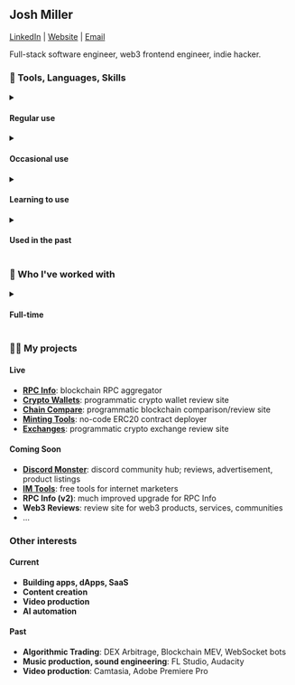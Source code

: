 <h2>Josh Miller</h2> 

[LinkedIn](https://linkedin.com/in/truemiller) | [Website](https://truemiller.com) | [Email](mailto://josh@truemiller.com)

Full-stack software engineer, web3 frontend engineer, indie hacker.


<h3>🧰 Tools, Languages, Skills</h3>

<details>
 <summary><h4>Regular use</h4></summary>
 
- **Frontend**: NextJS (page and app router, SSR, SSG), React
- **State management**: Context API, React Query
- **Styling**: Tailwind, SASS, Styled Components
- **Component libraries**: ShadCN, Antd
- **Validation**: Zod
- **Web3 libraries**: Viem, Wagmi, Ethers.js
- **Backend**: NextJS (server actions or API routing), Node
- **ORM**: Prisma
- **Databases**: Postgres (or any SQL-based relational database)
- **CI**: Github Actions
- **Cloud**: Cloudflare, Hetzner, Vercel, AWS
- **Containers**: Docker, Docker Compose, Coolify
- **Analytics**: Google Analytics, Google Search Console, Google Tag Manager
- **SEO**: Ahrefs, Semrush, Screaming Frog, Lighthouse, JSON-LD Schema
- **Testing**: Jest
- **EVM Chain Forking**: Tenderly, Hardhat
- **AI**: ChatGPT, Github Copilot, Claude
- **OS**: Windows, Ubuntu, Debian, MacOS
- **Desktop apps**: Electron
- **Version control**: Git, Github
- **Graph**: GraphQL, The Graph
  
</details>
<details>
 <summary><h4>Occasional use</h4></summary>
 
- **Redis**: Redis.io, KV
- **Serverless**: Serverless Framework and CLI, Lambda, Digital Ocean Functions
- **AWS**: S3, EC2, Route53, CloudFront, ECS, SES, RDS
- **GCP**: Cloud Run, Cloud Build
- **Smart Contract Development**: Solidity, Hardhat, Mocha, Chai
- **Styling**: Styled Components, LESS
- **Animation**: React Spring, Framer Motion
- **AI**: OpenAI API, Anthropic API, AWS Bedrock
- **CMS**: Directus
- **API testing**: Postman
- **WebSockets**: node:ws, socket.io
- **Payments**: Paypal SDK, Paypal API
- **Automation**: Zapier, IFTTT
- **Node Providers**: QuickNode, Alchemy
- **React State Management**: Jotai, Zustand
   
</details>
<details>
 <summary><h4>Learning to use</h4></summary>
 
- **AI**: Function calling, RAG
- **State management**: Redux
- Bun, Hono
  
</details>
<details>
 <summary><h4>Used in the past</h4></summary> 
 
- **PHP**: Laravel, Web3p
- **Python**: Backtesting.py, Pandas, Numpy, web3.py, Flask
- **Javascript**: Vue, Angular.js (v1), Material UI, Bootstrap React
- **C#**: ASP.net, Unity
- **TradingView**: Pinescript
- **Kali**: Metasploit, ExploitDB, Nmap, Nikto, Burp, John, Hashcat, SQLMap, WPScan, Dirb, Mimikats, Bloodhound
- **CTF**: TryHackMe, HackTheBox
- **Blogging**: Wordpress
- **BI**: PowerBI, QlikSense, Tableau, Alteryx
- **Web3 Libraries**: Uniswap SDK
- **Rust**: Tokio, Ethers-rs, Cargo
- **Java**
  
</details>

<h3>🤝 Who I've worked with</h3>

<details>
 <summary><h4>Full-time</h4></summary>
 
- **[Valory](https://valory.xyz)** (senior web3 frontend engineer, [Olas](https://olas.network) core contributor)
- **[Ava Labs](https://avalabs.org)** (mid web3 frontend engineer on [Core](https://core.app) and [Subnets Explorer](https://subnets.avax.network))
- **[Elk Finance](https://elk.finance)** (junior web3 frontend engineer, business development, content creation)
- **[PwC](https://pwc.co.uk)** (senior assiociate, full-stack developer, AI, BI, ETL, UI/UX design)  
- **[Teddy Cash](https://teddy.cash)** (strategic advice, business development, frontend contributions, content creation)
- **[Lydia Finance](http://lydia.finance)** (content creation)
- **AVME** (content creation, whitepaper)
- **[Penguin Finance](https://penguin.finance)** (content creation)
- **Rome Blockchain** (podcast feature)
- **[Pangolin Exchange](https://pangolin.exchange)** (podcast feature, podcast host, SEO audit)
- **[Yield Yak](https://yieldyak.com)** (content creation, content marketing)
- **Avaware** (advisor, business development, content creation)
- **[Elk Finance](https://elk.finance)** (bridge analytics dashboard)
  
</details>

<h3>👨‍🏭 My projects</h3>

<h4>Live</h4>

- **[RPC Info](https://rpc.info)**: blockchain RPC aggregator
- **[Crypto Wallets](https://cryptowallets.gg)**: programmatic crypto wallet review site
- **[Chain Compare](https://chain.compare)**: programmatic blockchain comparison/review site
- **[Minting Tools](https://minting.tools)**: no-code ERC20 contract deployer
- **[Exchanges](https://exchanges.gg)**: programmatic crypto exchange review site

<h4>Coming Soon</h4>

- **[Discord Monster](https://discord.monster)**: discord community hub; reviews, advertisement, product listings
- **[IM Tools](https://im.tools)**: free tools for internet marketers
- **RPC Info (v2)**: much improved upgrade for RPC Info
- **Web3 Reviews**: review site for web3 products, services, communities
- ...

<h3>Other interests</h3>

<h4>Current</h4>

- **Building apps, dApps, SaaS**
- **Content creation**
- **Video production**
- **AI automation**

<h4>Past</h4>

- **Algorithmic Trading**: DEX Arbitrage, Blockchain MEV, WebSocket bots
- **Music production, sound engineering**: FL Studio, Audacity
- **Video production**: Camtasia, Adobe Premiere Pro
  
